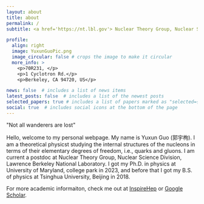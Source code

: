 ```yaml
---
layout: about
title: about
permalink: /
subtitle: <a href='https://nt.lbl.gov'> Nuclear Theory Group, Nuclear Science Division, Lawrence Berkeley National Laboratory</a>

profile:
  align: right
  image: YuxunGuoPic.png
  image_circular: false # crops the image to make it circular
  more_info: >
    <p>70R231, </p>
    <p>1 Cyclotron Rd.</p>
    <p>Berkeley, CA 94720, US</p>

news: false  # includes a list of news items
latest_posts: false  # includes a list of the newest posts
selected_papers: true # includes a list of papers marked as "selected={true}"
social: true  # includes social icons at the bottom of the page
---
```

"Not all wanderers are lost"

Hello, welcome to my personal webpage. My name is Yuxun Guo (郭宇栒). I am a theoretical physicst studying the internal structures of the nucleons in terms of their elementary degrees of freedom, i.e., quarks and gluons. I am current a postdoc at Nuclear Theory Group, Nuclear Science Division, Lawrence Berkeley National Laboratory. I got my Ph.D. in physics at University of Maryland, college park in 2023, and before that I got my B.S. of physics at Tsinghua University, Beijing in 2018.

For more academic informaiton, check me out at [InspireHep](https://inspirehep.net/authors/1891357) or [Google Scholar](https://scholar.google.com/citations?hl=en&user=PC3mo5YAAAAJ).